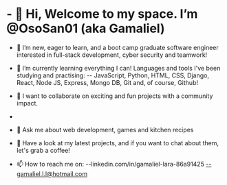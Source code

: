 # - 👋 Hi, Welcome to my space. I’m @OsoSan01 (aka Gamaliel)
  
- 👀 I’m new, eager to learn, and a boot camp graduate software engineer interested in full-stack development, cyber security and teamwork!

- 🌱 I’m currently learning everything I can! Languages and tools I've been studying and practising:
  -- JavaScript, Python, HTML, CSS, Django, React, Node JS, Express, Mongo DB, Git and, of course, Github!


- 💞️ I want to collaborate on exciting and fun projects with a community impact.
- 
- 💬 Ask me about  web development, games and kitchen recipes

- 🤝 Have a look at my latest projects, and if you want to chat about them, let's grab a coffee!

- 📫 How to reach me on:
  --linkedin.com/in/gamaliel-lara-86a91425
  --gamaliel.l.l@hotmail.com


<!---
OsoSan01/OsoSan01 is a ✨ special ✨ repository because its `README.md` (this file) appears on your GitHub profile.
You can click the Preview link to take a look at your changes.
--->
